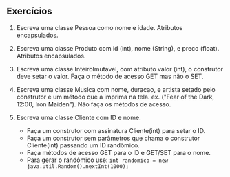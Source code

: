 ## Exercícios

1. Escreva uma classe Pessoa como nome e idade. Atributos encapsulados.

2. Escreva uma classe Produto com id (int), nome (String), e preco (float). Atributos encapsulados.

3. Escreva uma classe InteiroImutavel, com atributo valor (int), o construtor deve setar o valor. Faça o método de acesso GET mas não o SET.

4. Escreva uma classe Musica com nome, duracao, e artista setado pelo construtor e um método que a imprima na tela. ex. ("Fear of the Dark, 12:00, Iron Maiden"). Não faça os métodos de acesso.

5. Escreva uma classe Cliente com ID e nome. 
   * Faça um construtor com assinatura Cliente(int) para setar o ID. 
   * Faça um construtor sem parâmetros que chama o construtor Cliente(int) passando um ID randômico.
   * Faça métodos de acesso GET para o ID e GET/SET para o nome.
   * Para gerar o randômico use: `int randomico = new java.util.Random().nextInt(1000);`

